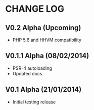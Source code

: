 CHANGE LOG
==========


## V0.2 Alpha (Upcoming)

* PHP 5.6 and HHVM compatibility


## V0.1.1 Alpha (08/02/2014)

* PSR-4 autoloading
* Updated docs


## V0.1 Alpha (21/01/2014)

* Initial testing release

